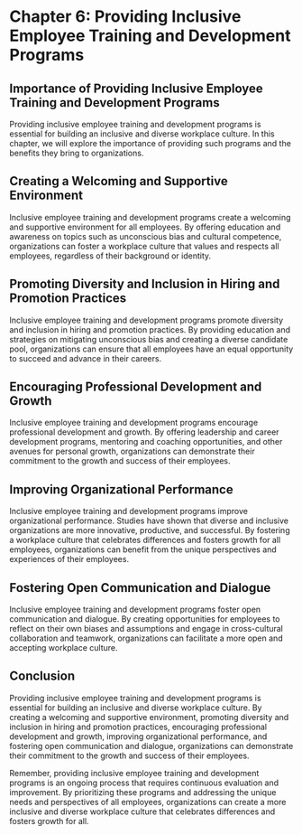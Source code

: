 Chapter 6: Providing Inclusive Employee Training and Development Programs
=========================================================================

Importance of Providing Inclusive Employee Training and Development Programs
----------------------------------------------------------------------------

Providing inclusive employee training and development programs is essential for building an inclusive and diverse workplace culture. In this chapter, we will explore the importance of providing such programs and the benefits they bring to organizations.

Creating a Welcoming and Supportive Environment
-----------------------------------------------

Inclusive employee training and development programs create a welcoming and supportive environment for all employees. By offering education and awareness on topics such as unconscious bias and cultural competence, organizations can foster a workplace culture that values and respects all employees, regardless of their background or identity.

Promoting Diversity and Inclusion in Hiring and Promotion Practices
-------------------------------------------------------------------

Inclusive employee training and development programs promote diversity and inclusion in hiring and promotion practices. By providing education and strategies on mitigating unconscious bias and creating a diverse candidate pool, organizations can ensure that all employees have an equal opportunity to succeed and advance in their careers.

Encouraging Professional Development and Growth
-----------------------------------------------

Inclusive employee training and development programs encourage professional development and growth. By offering leadership and career development programs, mentoring and coaching opportunities, and other avenues for personal growth, organizations can demonstrate their commitment to the growth and success of their employees.

Improving Organizational Performance
------------------------------------

Inclusive employee training and development programs improve organizational performance. Studies have shown that diverse and inclusive organizations are more innovative, productive, and successful. By fostering a workplace culture that celebrates differences and fosters growth for all employees, organizations can benefit from the unique perspectives and experiences of their employees.

Fostering Open Communication and Dialogue
-----------------------------------------

Inclusive employee training and development programs foster open communication and dialogue. By creating opportunities for employees to reflect on their own biases and assumptions and engage in cross-cultural collaboration and teamwork, organizations can facilitate a more open and accepting workplace culture.

Conclusion
----------

Providing inclusive employee training and development programs is essential for building an inclusive and diverse workplace culture. By creating a welcoming and supportive environment, promoting diversity and inclusion in hiring and promotion practices, encouraging professional development and growth, improving organizational performance, and fostering open communication and dialogue, organizations can demonstrate their commitment to the growth and success of their employees.

Remember, providing inclusive employee training and development programs is an ongoing process that requires continuous evaluation and improvement. By prioritizing these programs and addressing the unique needs and perspectives of all employees, organizations can create a more inclusive and diverse workplace culture that celebrates differences and fosters growth for all.
